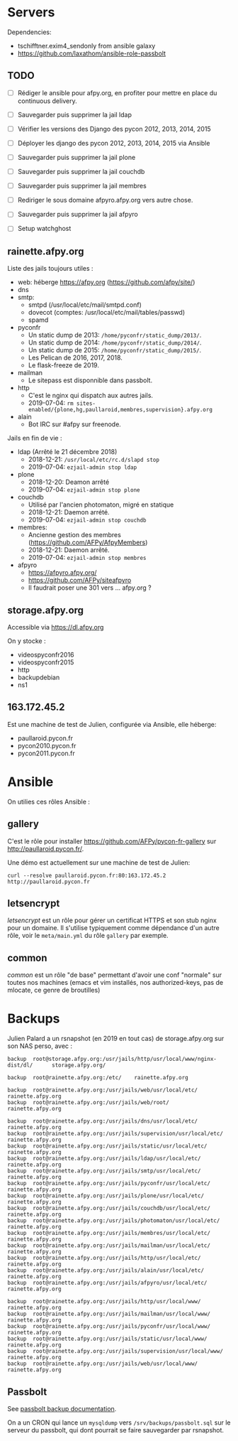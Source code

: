 # Servers

Dependencies:
 - tschifftner.exim4_sendonly from ansible galaxy
 - https://github.com/laxathom/ansible-role-passbolt


## TODO

- [ ] Rédiger le ansible pour afpy.org, en profiter pour mettre en place du continuous delivery.
- [ ] Sauvegarder puis supprimer la jail ldap
- [ ] Vérifier les versions des Django des pycon 2012, 2013, 2014, 2015
- [ ] Déployer les django des pycon 2012, 2013, 2014, 2015 via Ansible
- [ ] Sauvegarder puis supprimer la jail plone
- [ ] Sauvegarder puis supprimer la jail couchdb
- [ ] Sauvegarder puis supprimer la jail membres
- [ ] Rediriger le sous domaine afpyro.afpy.org vers autre chose.
- [ ] Sauvegarder puis supprimer la jail afpyro
- [ ] Setup watchghost


## rainette.afpy.org

Liste des jails toujours utiles :

- web: héberge https://afpy.org (https://github.com/afpy/site/)
- dns
- smtp:
  - smtpd (/usr/local/etc/mail/smtpd.conf)
  - dovecot (comptes: /usr/local/etc/mail/tables/passwd)
  - spamd
- pyconfr
  - Un static dump de 2013: `/home/pyconfr/static_dump/2013/`.
  - Un static dump de 2014: `/home/pyconfr/static_dump/2014/`.
  - Un static dump de 2015: `/home/pyconfr/static_dump/2015/`.
  - Les Pelican de 2016, 2017, 2018.
  - Le flask-freeze de 2019.
- mailman
  - Le sitepass est disponnible dans passbolt.
- http
  - C'est le nginx qui dispatch aux autres jails.
  - 2019-07-04: `rm sites-enabled/{plone,hg,paullaroid,membres,supervision}.afpy.org`
- alain
  - Bot IRC sur #afpy sur freenode.


Jails en fin de vie :

- ldap (Arrêté le 21 décembre 2018)
  - 2018-12-21: `/usr/local/etc/rc.d/slapd stop`
  - 2019-07-04: `ezjail-admin stop ldap`
- plone
  - 2018-12-20: Deamon arrêté
  - 2019-07-04: `ezjail-admin stop plone`
- couchdb
  - Utilisé par l'ancien photomaton, migré en statique
  - 2018-12-21: Daemon arrété.
  - 2019-07-04: `ezjail-admin stop couchdb`
- membres:
  - Ancienne gestion des membres (https://github.com/AFPy/AfpyMembers)
  - 2018-12-21: Daemon arrêté.
  - 2019-07-04: `ezjail-admin stop membres`
- afpyro
  - https://afpyro.afpy.org/
  - https://github.com/AFPy/siteafpyro
  - Il faudrait poser une 301 vers ... afpy.org ?


## storage.afpy.org

Accessible via https://dl.afpy.org

On y stocke :

- videospyconfr2016
- videospyconfr2015
- http
- backupdebian
- ns1


## 163.172.45.2

Est une machine de test de Julien, configurée via Ansible, elle héberge:

- paullaroid.pycon.fr
- pycon2010.pycon.fr
- pycon2011.pycon.fr


# Ansible

On utilies ces rôles Ansible :


## gallery

C'est le rôle pour installer https://github.com/AFPy/pycon-fr-gallery
sur http://paullaroid.pycon.fr/.

Une démo est actuellement sur une machine de test de Julien:

    curl --resolve paullaroid.pycon.fr:80:163.172.45.2 http://paullaroid.pycon.fr


## letsencrypt

*letsencrypt* est un rôle pour gérer un certificat HTTPS et son stub
nginx pour un domaine. Il s'utilise typiquement comme dépendance d'un
autre rôle, voir le `meta/main.yml` du rôle `gallery` par exemple.


## common

*common* est un rôle "de base" permettant d'avoir une conf "normale"
sur toutes nos machines (emacs et vim installés, nos authorized-keys,
pas de mlocate, ce genre de broutilles)


# Backups

Julien Palard a un rsnapshot (en 2019 en tout cas) de storage.afpy.org
sur son NAS perso, avec :

```
backup  root@storage.afpy.org:/usr/jails/http/usr/local/www/nginx-dist/dl/      storage.afpy.org/

backup  root@rainette.afpy.org:/etc/    rainette.afpy.org

backup  root@rainette.afpy.org:/usr/jails/web/usr/local/etc/    rainette.afpy.org
backup  root@rainette.afpy.org:/usr/jails/web/root/     rainette.afpy.org

backup  root@rainette.afpy.org:/usr/jails/dns/usr/local/etc/    rainette.afpy.org
backup  root@rainette.afpy.org:/usr/jails/supervision/usr/local/etc/    rainette.afpy.org
backup  root@rainette.afpy.org:/usr/jails/static/usr/local/etc/ rainette.afpy.org
backup  root@rainette.afpy.org:/usr/jails/ldap/usr/local/etc/   rainette.afpy.org
backup  root@rainette.afpy.org:/usr/jails/smtp/usr/local/etc/   rainette.afpy.org
backup  root@rainette.afpy.org:/usr/jails/pyconfr/usr/local/etc/        rainette.afpy.org
backup  root@rainette.afpy.org:/usr/jails/plone/usr/local/etc/  rainette.afpy.org
backup  root@rainette.afpy.org:/usr/jails/couchdb/usr/local/etc/        rainette.afpy.org
backup  root@rainette.afpy.org:/usr/jails/photomaton/usr/local/etc/     rainette.afpy.org
backup  root@rainette.afpy.org:/usr/jails/membres/usr/local/etc/        rainette.afpy.org
backup  root@rainette.afpy.org:/usr/jails/mailman/usr/local/etc/        rainette.afpy.org
backup  root@rainette.afpy.org:/usr/jails/http/usr/local/etc/   rainette.afpy.org
backup  root@rainette.afpy.org:/usr/jails/alain/usr/local/etc/  rainette.afpy.org
backup  root@rainette.afpy.org:/usr/jails/afpyro/usr/local/etc/ rainette.afpy.org

backup  root@rainette.afpy.org:/usr/jails/http/usr/local/www/   rainette.afpy.org
backup  root@rainette.afpy.org:/usr/jails/mailman/usr/local/www/        rainette.afpy.org
backup  root@rainette.afpy.org:/usr/jails/pyconfr/usr/local/www/        rainette.afpy.org
backup  root@rainette.afpy.org:/usr/jails/static/usr/local/www/ rainette.afpy.org
backup  root@rainette.afpy.org:/usr/jails/supervision/usr/local/www/    rainette.afpy.org
backup  root@rainette.afpy.org:/usr/jails/web/usr/local/www/    rainette.afpy.org
```


## Passbolt

See [passbolt backup documentation](https://help.passbolt.com/hosting/backup).

On a un CRON qui lance un `mysqldump` vers `/srv/backups/passbolt.sql`
sur le serveur du passbolt, qui dont pourrait se faire sauvegarder par rsnapshot.
